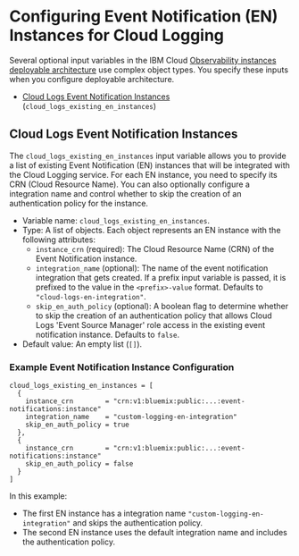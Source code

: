 # Configuring Event Notification (EN) Instances for Cloud Logging

Several optional input variables in the IBM Cloud [Observability instances deployable architecture](https://cloud.ibm.com/catalog#deployable_architecture) use complex object types. You specify these inputs when you configure deployable architecture.

- [Cloud Logs Event Notification Instances](#cloud_logs_existing_en_instances) (`cloud_logs_existing_en_instances`)

## Cloud Logs Event Notification Instances <a name="cloud_logs_existing_en_instances"></a>

The `cloud_logs_existing_en_instances` input variable allows you to provide a list of existing Event Notification (EN) instances that will be integrated with the Cloud Logging service. For each EN instance, you need to specify its CRN (Cloud Resource Name). You can also optionally configure a integration name and control whether to skip the creation of an authentication policy for the instance.

- Variable name: `cloud_logs_existing_en_instances`.
- Type: A list of objects. Each object represents an EN instance with the following attributes:
  - `instance_crn` (required): The Cloud Resource Name (CRN) of the Event Notification instance.
  - `integration_name` (optional): The name of the event notification integration that gets created. If a prefix input variable is passed, it is prefixed to the value in the `<prefix>-value` format. Defaults to `"cloud-logs-en-integration"`.
  - `skip_en_auth_policy` (optional): A boolean flag to determine whether to skip the creation of an authentication policy that allows Cloud Logs 'Event Source Manager' role access in the existing event notification instance. Defaults to `false`.
- Default value: An empty list (`[]`).


### Example Event Notification Instance Configuration

```hcl
cloud_logs_existing_en_instances = [
  {
    instance_crn        = "crn:v1:bluemix:public:...:event-notifications:instance"
    integration_name    = "custom-logging-en-integration"
    skip_en_auth_policy = true
  },
  {
    instance_crn        = "crn:v1:bluemix:public:...:event-notifications:instance"
    skip_en_auth_policy = false
  }
]
```

In this example:
- The first EN instance has a integration name `"custom-logging-en-integration"` and skips the authentication policy.
- The second EN instance uses the default integration name and includes the authentication policy.
